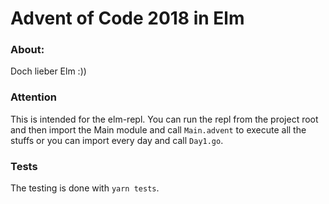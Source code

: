 # Advent of Code 2018 in Elm

### About:
Doch lieber Elm :))

### Attention
This is intended for the elm-repl. You can run the repl from the project root and then import the Main module and call 
`Main.advent` to execute all the stuffs or you can import every day and call `Day1.go`. 

### Tests
The testing is done with `yarn tests`.